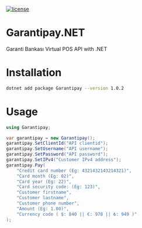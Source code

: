 [![license](https://img.shields.io/:license-mit-blue.svg)](https://github.com/ozgur-soft/Garantipay.NET/blob/main/LICENSE.md)

# Garantipay.NET
Garanti Bankası Virtual POS API with .NET

# Installation
```bash
dotnet add package Garantipay --version 1.0.2
```

# Usage
```c#
using Garantipay;

var garantipay = new Garantipay();
garantipay.SetClientId("API clientid");
garantipay.SetUsername("API username");
garantipay.SetPassword("API password");
garantipay.SetIPv4("Customer IPv4 address");
garantipay.Pay(
    "Credit card number (Eg: 4321432143214321)",
    "Card month (Eg: 02)",
    "Card year (Eg: 22)",
    "Card security code: (Eg: 123)",
    "Customer firstname",
    "Customer lastname",
    "Customer phone number",
    "Amount (Eg: 1.00)",
    "Currency code ( $: 840 || €: 978 || ₺: 949 )"
);
```
